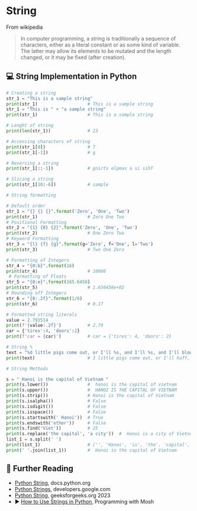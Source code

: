 # String

From wikipedia

> In computer programming, a string is traditionally a sequence of characters, either as a literal constant or as some kind of variable. The latter may allow its elements to be mutated and the length changed, or it may be fixed (after creation).

## 💻 String Implementation in Python

```python
# Creating a string
str_1 = "This is a sample string"
print(str_1)                   # This is a sample string
str_1 = "This is " + "a sample string"
print(str_1)                   # This is a sample string

# Lenght of string
print(len(str_1))              # 23

# Accessing charactors of string
print(str_1[0])                # T
print(str_1[-1])               # g

# Reversing a string
print(str_1[::-1])             # gnirts elpmas a si sihT

# Slicing a string
print(str_1[10:-6])            # sample

# String formatting

# Default order
str_1 = "{} {} {}".format('Zero', 'One', 'Two')
print(str_1)                   # Zero One Two
# Positional Formatting
str_2 = "{1} {0} {2}".format('Zero', 'One', 'Two')
print(str_2)                   # One Zero Two
# Keyword Formatting
str_3 = "{l} {f} {g}".format(g='Zero', f='One', l='Two')
print(str_3)                   # Two One Zero

# Formatting of Integers
str_4 = "{0:b}".format(16)     
print(str_4)                   # 10000
 # Formatting of Floats
str_5 = "{0:e}".format(165.6458)
print(str_5)                   # 1.656458e+02
# Rounding off Integers
str_6 = "{0:.2f}".format(1/6)
print(str_6)                   # 0.17

# Formatted string literals
value = 2.791514
print(f'{value:.2f}')          # 2.79
car = {'tires':4, 'doors':2}
print(f'car = {car}')          # car = {'tires': 4, 'doors': 2}

# String %
text = "%d little pigs come out, or I'll %s, and I'll %s, and I'll blow your %s down." % (3, 'huff', 'puff', 'house')
print(text)                    # 3 little pigs come out, or I'll huff, and I'll puff, and I'll blow your house down.

# String Methods

s = " Hanoi is the capital of Vietnam "
print(s.lower())               #  hanoi is the capital of vietnam
print(s.upper())               #  HANOI IS THE CAPITAL OF VIETNAM
print(s.strip())               # Hanoi is the capital of Vietnam
print(s.isalpha())             # False
print(s.isdigit())             # False
print(s.isspace())             # False
print(s.startswith(' Hanoi'))  # True
print(s.endswith('other'))     # False
print(s.find('Viet'))          # 25
print(s.replace('the capital', 'a city'))  #  Hanoi is a city of Vietnam
list_1 = s.split(' ')          
print(list_1)                  # ['', 'Hanoi', 'is', 'the', 'capital', 'of', 'Vietnam', ''] 
print(' '.join(list_1))        #  Hanoi is the capital of Vietnam
```


## 🔗 Further Reading

* [Python String](https://docs.python.org/3/library/string.html), docs.python.org
* [Python Strings](https://developers.google.com/edu/python/strings), developers.google.com
* [Python String](https://www.geeksforgeeks.org/python-string/), geeksforgeeks.org 2023
* ▶️ [How to Use Strings in Python](https://www.youtube.com/watch?v=Ctqi5Y4X-jA), Programming with Mosh


